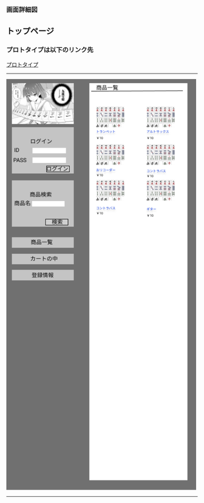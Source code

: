 ### 画面詳細図
## トップページ
### プロトタイプは以下のリンク先
[プロトタイプ](https://www.figma.com/file/hAF4Gu8XmWgCCV0TzuABQi/Untitled?node-id=0%3A1)
******
<img src="../img/iPhone 11 Pro Max - 1.png" width="500">

******
